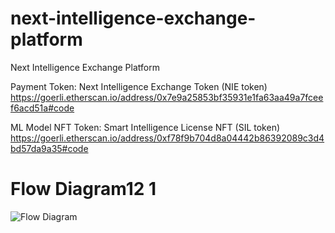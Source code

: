 # next-intelligence-exchange-platform
Next Intelligence Exchange Platform

Payment Token: Next Intelligence Exchange Token (NIE token)
https://goerli.etherscan.io/address/0x7e9a25853bf35931e1fa63aa49a7fceef6acd51a#code

ML Model NFT Token: Smart Intelligence License NFT (SIL token)
https://goerli.etherscan.io/address/0xf78f9b704d8a04442b86392089c3d4bd57da9a35#code

<h1>Flow Diagram12 1</h1>

<img src="./flow.png" alt="Flow Diagram" title="Arch&Flowssss Diagram">
